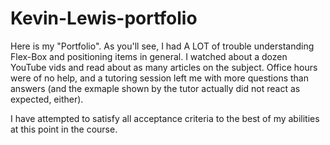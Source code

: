# Kevin-Lewis-portfolio

Here is my "Portfolio". As you'll see, I had A LOT of trouble understanding Flex-Box and positioning items in general. I watched about a dozen YouTube vids and read about as many articles on the subject. Office hours were of no help, and a tutoring session left me with more questions than answers (and the exmaple shown by the tutor actually did not react as expected, either).

I have attempted to satisfy all acceptance criteria to the best of my abilities at this point in the course.